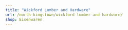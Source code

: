 ```yaml
---
title: "Wickford Lumber and Hardware"
url: /north-kingstown/wickford-lumber-and-hardware/
shop: Eisenwaren
---
```

